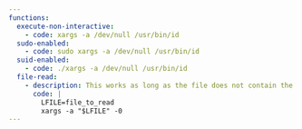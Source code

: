 ```yaml
---
functions:
  execute-non-interactive:
    - code: xargs -a /dev/null /usr/bin/id
  sudo-enabled:
    - code: sudo xargs -a /dev/null /usr/bin/id
  suid-enabled:
    - code: ./xargs -a /dev/null /usr/bin/id
  file-read:
    - description: This works as long as the file does not contain the NUL character, also a trailing `$'\n'` is added. The actual `/bin/echo` command is executed. GNU version only.
      code: |
        LFILE=file_to_read
        xargs -a "$LFILE" -0
---
```

